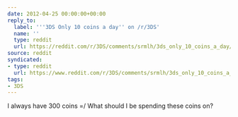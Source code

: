 ```yaml
---
date: 2012-04-25 00:00:00+00:00
reply_to:
  label: '''3DS Only 10 coins a day'' on /r/3DS'
  name: ''
  type: reddit
  url: https://reddit.com/r/3DS/comments/srmlh/3ds_only_10_coins_a_day/
source: reddit
syndicated:
- type: reddit
  url: https://www.reddit.com/r/3DS/comments/srmlh/3ds_only_10_coins_a_day/c4gen2c/
tags:
- 3DS
---
```


I always have 300 coins =/ What should I be spending these coins on?

